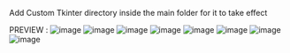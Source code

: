 Add Custom Tkinter directory inside the main folder for it to take effect

PREVIEW :
![image](https://github.com/arkioooo/school_py_proj/assets/81552282/89fbf5e4-3faa-4c8f-aa07-3090f111c516)
![image](https://github.com/arkioooo/school_py_proj/assets/81552282/3dea556c-c545-48a2-a2b0-3c1838e62d87)
![image](https://github.com/arkioooo/school_py_proj/assets/81552282/cc353377-bb3f-46a6-81e3-071dd342a141)
![image](https://github.com/arkioooo/school_py_proj/assets/81552282/b262448d-c255-483b-807b-e48e2293cc16)
![image](https://github.com/arkioooo/school_py_proj/assets/81552282/db949669-d0c8-43c6-bdbd-9a9dded9b078)
![image](https://github.com/arkioooo/school_py_proj/assets/81552282/ffd3ff40-6f48-452a-8f44-5180d3af6bff)
![image](https://github.com/arkioooo/school_py_proj/assets/81552282/205b13ef-a86f-450a-b39b-8e9aefbd05f4)
![image](https://github.com/arkioooo/school_py_proj/assets/81552282/51d926e9-5ab2-479a-aaa8-eddd79e68cf2)

